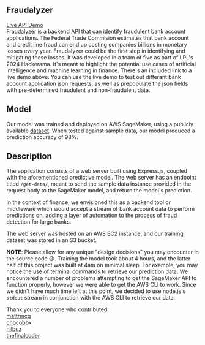 ## Fraudalyzer
[Live API Demo](https://fraudalyzer-frontend.vercel.app/) <br>
Fraudalyzer is a backend API that can identify fraudulent bank account applications. The Federal Trade Commision estimates that bank account and credit line fraud can end up costing companies billions in monetary losses every year. Fraudalyzer could be the first step in identifying and mitigating these losses. It was developed in a team of five as part of LPL's 2024 Hackerama. It's meant to highlight the potential use cases of artificial intelligence and machine learning in finance. There's an included link to a live demo above. You can use the live demo to test out differant bank account application json requests, as well as prepopulate the json fields with pre-determined fraudulent and non-fraudulent data.

## Model
Our model was trained and deployed on AWS SageMaker, using a publicly available [dataset](https://www.kaggle.com/datasets/sgpjesus/bank-account-fraud-dataset-neurips-2022). When tested against sample data, our model produced a prediction accuracy of 98%.

## Description
The application consists of a web server built using Express.js, coupled with the aforementioned predictive model. The web server has an endpoint titled `/get-data/`, meant to send the sample data instance provided in the request body to the SageMaker model, and return the model's prediction. 

In the context of finance, we envisioned this as a backend tool or 
middleware which would accept a stream of bank account data to perform predictions on, adding a layer of automation to the process of fraud detection for large banks.

The web server was hosted on an AWS EC2 instance, and our training dataset was stored in an S3 bucket. 


**NOTE**: Please allow for any unique "design decisions" you may encounter in the source code :wink:. Training the model took about 4 hours, and the latter half of this project was built at 4am on minimal sleep. For example, you may notice the use of terminal commands to retrieve our prediction data. We encountered a number 
of problems attempting to get the SageMaker API to function properly, however we were able to get the AWS CLI to work. Since we didn't have much time left at this point, we decided to use node.js's `stdout` stream in conjunction with the AWS CLI to retrieve our data. 

Thank you to everyone who contributed:\
[mattrmcg](https://github.com/mattrmcg)\
[chocobbx](https://github.com/chocobbx)\
[nilbuz](https://github.com/nilbuz)\
[thefinalcoder](https://github.com/thefinalcoder)





